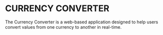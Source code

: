 # CURRENCY CONVERTER
The Currency Converter is a web-based application designed to help users convert values from one currency to another in real-time.
